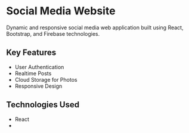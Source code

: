 # Social Media Website

Dynamic and responsive social media web application built using React, Bootstrap, and Firebase technologies.

## Key Features

- User Authentication
- Realtime Posts
- Cloud Storage for Photos
- Responsive Design
  
## Technologies Used
- React
- 
